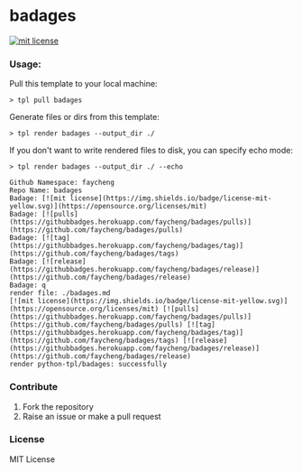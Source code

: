 # badages

[![mit license](https://img.shields.io/badge/license-mit-yellow.svg)](https://opensource.org/licenses/mit)

### Usage:

Pull this template to your local machine:

```
> tpl pull badages

```

Generate files or dirs from this template:

```
> tpl render badages --output_dir ./

```

If you don't want to write rendered files to disk, you can specify echo mode:

```
> tpl render badages --output_dir ./ --echo

Github Namespace: faycheng
Repo Name: badages
Badage: [![mit license](https://img.shields.io/badge/license-mit-yellow.svg)](https://opensource.org/licenses/mit)
Badage: [![pulls](https://githubbadges.herokuapp.com/faycheng/badages/pulls)](https://github.com/faycheng/badages/pulls)
Badage: [![tag](https://githubbadges.herokuapp.com/faycheng/badages/tag)](https://github.com/faycheng/badages/tags)
Badage: [![release](https://githubbadges.herokuapp.com/faycheng/badages/release)](https://github.com/faycheng/badages/release)
Badage: q
render file: ./badages.md
[![mit license](https://img.shields.io/badge/license-mit-yellow.svg)](https://opensource.org/licenses/mit) [![pulls](https://githubbadges.herokuapp.com/faycheng/badages/pulls)](https://github.com/faycheng/badages/pulls) [![tag](https://githubbadges.herokuapp.com/faycheng/badages/tag)](https://github.com/faycheng/badages/tags) [![release](https://githubbadges.herokuapp.com/faycheng/badages/release)](https://github.com/faycheng/badages/release)
render python-tpl/badages: successfully
```

### Contribute

1. Fork the repository
2. Raise an issue or make a pull request

### License

MIT License


